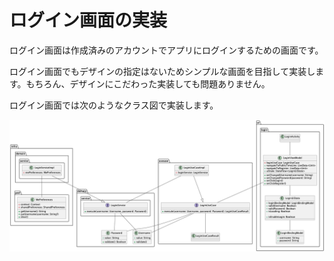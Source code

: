 # ログイン画面の実装
ログイン画面は作成済みのアカウントでアプリにログインするための画面です。  

ログイン画面でもデザインの指定はないためシンプルな画面を目指して実装します。もちろん、デザインにこだわった実装しても問題ありません。  

ログイン画面では次のようなクラス図で実装します。  

![login_class](../image/3/login_class.png)
